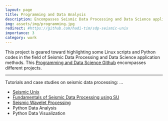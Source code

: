 ```yaml
---
layout: page
title: Programming and Data Analysis
description: Encompasses Seismic Data Processing and Data Science applications
img: assets/img/programming.jpg
redirect: #https://github.com/hadi-tim/sdp-seismic-unix
importance: 3
category: work
---
```


This project is geared toward highlighting some Linux scripts and Python codes in the field of Seismic Data Processing and Data Science application methods. This [Programming and Data Science Github](https://github.com/hadi-tim/sdp-seismic-unix) encompasses  different projects. 

---
Tutorials and case studies on seismic data processing:
...

- [Seismic Unix](https://github.com/hadi-tim/sdp-seismic-unix)
- [Fundamentals of Seismic Data Processing using SU](https://github.com/hadi-tim/sdp-seismic-unix)
- [Seismic Wavelet Processing](https://github.com/hadi-tim/seismic-wavelet-processing)
- Python Data Analysis
- Python Data Visualization



